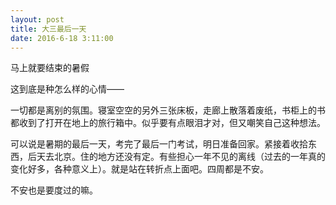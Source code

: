 ```yaml
---
layout: post
title: 大三最后一天
date: 2016-6-18 3:11:00
---
```


马上就要结束的暑假

这到底是种怎么样的心情——

一切都是离别的氛围。寝室空空的另外三张床板，走廊上散落着废纸，书柜上的书都收到了打开在地上的旅行箱中。似乎要有点眼泪才对，但又嘲笑自己这种想法。

可以说是暑期的最后一天，考完了最后一门考试，明日准备回家。紧接着收拾东西，后天去北京。住的地方还没有定。有些担心一年不见的离线（过去的一年真的变化好多，各种意义上）。就是站在转折点上面吧。四周都是不安。

不安也是要度过的嘛。
